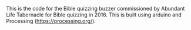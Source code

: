 This is the code for the Bible quizzing buzzer commissioned by Abundant Life Tabernacle for Bible quizzing in 2016.
This is built using arduino and Processing (https://processing.org/).

